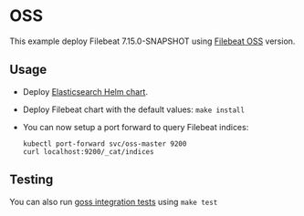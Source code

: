 # OSS

This example deploy Filebeat 7.15.0-SNAPSHOT using [Filebeat OSS][] version.


## Usage

* Deploy [Elasticsearch Helm chart][].

* Deploy Filebeat chart with the default values: `make install`

* You can now setup a port forward to query Filebeat indices:

  ```
  kubectl port-forward svc/oss-master 9200
  curl localhost:9200/_cat/indices
  ```


## Testing

You can also run [goss integration tests][] using `make test`


[filebeat oss]: https://www.elastic.co/downloads/beats/filebeat-oss
[elasticsearch helm chart]: https://github.com/elastic/helm-charts/tree/7.15/elasticsearch/examples/oss/
[goss integration tests]: https://github.com/elastic/helm-charts/tree/7.15/filebeat/examples/oss/test/goss.yaml
